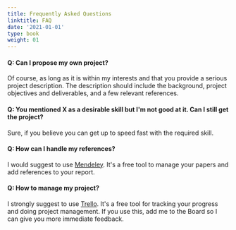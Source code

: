 ```yaml
---
title: Frequently Asked Questions
linktitle: FAQ
date: '2021-01-01'
type: book
weight: 01
---
```


#### Q: Can I propose my own project?

Of course, as long as it is within my interests and that you provide a serious project description. The description should include the background, project objectives and deliverables, and a few relevant references.

#### Q: You mentioned X as a desirable skill but I'm not good at it. Can I still get the project?

Sure, if you believe you can get up to speed fast with the required skill.

#### Q: How can I handle my references?

I would suggest to use [Mendeley](https://www.mendeley.com/). It's a free tool to manage your papers and add references to your report.

#### Q: How to manage my project?

I strongly suggest to use [Trello](https://trello.com). It's a free tool for tracking your progress and doing project management. If you use this, add me to the Board so I can give you more immediate feedback.
